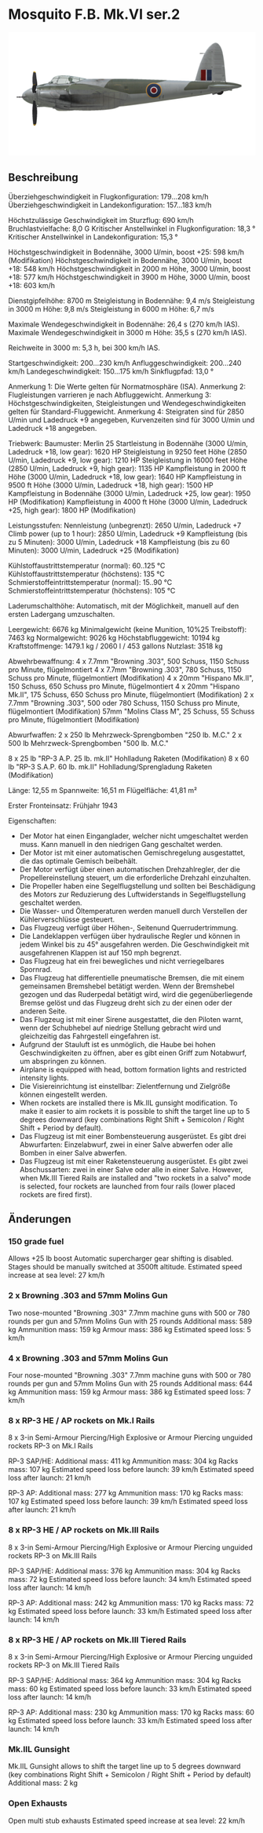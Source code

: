 # Mosquito F.B. Mk.VI ser.2

![mosquitofbmkvis2](../images/mosquitofbmkvis2.png)

## Beschreibung

Überziehgeschwindigkeit in Flugkonfiguration: 179...208 km/h
Überziehgeschwindigkeit in Landekonfiguration: 157...183 km/h

Höchstzulässige Geschwindigkeit im Sturzflug: 690 km/h
Bruchlastvielfache: 8,0 G
Kritischer Anstellwinkel in Flugkonfiguration: 18,3 °
Kritischer Anstellwinkel in Landekonfiguration: 15,3 °

Höchstgeschwindigkeit in Bodennähe, 3000 U/min, boost +25: 598 km/h (Modifikation)
Höchstgeschwindigkeit in Bodennähe, 3000 U/min, boost +18: 548 km/h
Höchstgeschwindigkeit in 2000 m Höhe, 3000 U/min, boost +18: 577 km/h
Höchstgeschwindigkeit in 3900 m Höhe, 3000 U/min, boost +18: 603 km/h

Dienstgipfelhöhe: 8700 m
Steigleistung in Bodennähe: 9,4 m/s
Steigleistung in 3000 m Höhe: 9,8 m/s
Steigleistung in 6000 m Höhe: 6,7 m/s

Maximale Wendegeschwindigkeit in Bodennähe: 26,4 s (270 km/h IAS).
Maximale Wendegeschwindigkeit in 3000 m Höhe: 35,5 s (270 km/h IAS).

Reichweite in 3000 m: 5,3 h, bei 300 km/h IAS.

Startgeschwindigkeit: 200...230 km/h
Anfluggeschwindigkeit: 200...240 km/h
Landegeschwindigkeit: 150...175 km/h
Sinkflugpfad: 13,0 °

Anmerkung 1: Die Werte gelten für Normatmosphäre (ISA).
Anmerkung 2: Flugleistungen varrieren je nach Abfluggewicht.
Anmerkung 3: Höchstgeschwindigkeiten, Steigleistungen und Wendegeschwindigkeiten gelten für Standard-Fluggewicht.
Anmerkung 4: Steigraten sind für 2850 U/min und Ladedruck +9 angegeben, Kurvenzeiten sind für 3000 U/min und Ladedruck +18 angegeben.

Triebwerk:
Baumuster: Merlin 25
Startleistung in Bodennähe (3000 U/min, Ladedruck +18, low gear): 1620 HP
Steigleistung in 9250 feet Höhe (2850 U/min, Ladedruck +9, low gear): 1210 HP
Steigleistung in 16000 feet Höhe (2850 U/min, Ladedruck +9, high gear): 1135 HP
Kampfleistung in 2000 ft Höhe (3000 U/min, Ladedruck +18, low gear): 1640 HP
Kampfleistung in 9500 ft Höhe (3000 U/min, Ladedruck +18, high gear): 1500 HP
Kampfleistung in Bodennähe (3000 U/min, Ladedruck +25, low gear): 1950 HP (Modifikation)
Kampfleistung in 4000 ft Höhe (3000 U/min, Ladedruck +25, high gear): 1800 HP (Modifikation)

Leistungsstufen:
Nennleistung (unbegrenzt): 2650 U/min, Ladedruck +7
Climb power (up to 1 hour): 2850 U/min, Ladedruck +9
Kampfleistung (bis zu 5 Minuten): 3000 U/min, Ladedruck +18
Kampfleistung (bis zu 60 Minuten): 3000 U/min, Ladedruck +25 (Modifikation)

Kühlstoffaustrittstemperatur (normal): 60..125 °C
Kühlstoffaustrittstemperatur (höchstens): 135 °C
Schmierstoffeintrittstemperatur (normal): 15..90 °C
Schmierstoffeintrittstemperatur (höchstens): 105 °C

Laderumschalthöhe: Automatisch, mit der Möglichkeit, manuell auf den ersten Ladergang umzuschalten.

Leergewicht: 6676 kg
Minimalgewicht (keine Munition, 10%25 Treibstoff): 7463 kg
Normalgewicht: 9026 kg
Höchstabfluggewicht: 10194 kg
Kraftstoffmenge: 1479.1 kg / 2060 l / 453 gallons
Nutzlast: 3518 kg

Abwehrbewaffnung:
4 x 7.7mm "Browning .303", 500 Schuss, 1150 Schuss pro Minute, flügelmontiert
4 x 7.7mm "Browning .303", 780 Schuss, 1150 Schuss pro Minute, flügelmontiert (Modifikation)
4 x 20mm "Hispano Mk.II", 150 Schuss, 650 Schuss pro Minute, flügelmontiert
4 x 20mm "Hispano Mk.II", 175 Schuss, 650 Schuss pro Minute, flügelmontiert (Modifikation)
2 x 7.7mm "Browning .303", 500 oder 780 Schuss, 1150 Schuss pro Minute, flügelmontiert (Modifikation)
57mm "Molins Class M", 25 Schuss, 55 Schuss pro Minute, flügelmontiert (Modifikation)

Abwurfwaffen:
2 x 250 lb Mehrzweck-Sprengbomben "250 lb. M.C."
2 x 500 lb Mehrzweck-Sprengbomben "500 lb. M.C."

8 x 25 lb "RP-3 A.P. 25 lb. mk.II" Hohlladung Raketen (Modifikation)
8 x 60 lb "RP-3 S.A.P. 60 lb. mk.II" Hohlladung/Sprengladung Raketen (Modifikation)

Länge: 12,55 m
Spannweite: 16,51 m
Flügelfläche: 41,81 m²

Erster Fronteinsatz: Frühjahr 1943

Eigenschaften:
- Der Motor hat einen Einganglader, welcher nicht umgeschaltet werden muss. Kann manuell in den niedrigen Gang geschaltet werden.
- Der Motor ist mit einer automatischen Gemischregelung ausgestattet, die das optimale Gemisch beibehält. 
- Der Motor verfügt über einen automatischen Drehzahlregler, der die Propellereinstellung steuert, um die erforderliche Drehzahl einzuhalten.
- Die Propeller haben eine Segelflugstellung und sollten bei Beschädigung des Motors zur Reduzierung des Luftwiderstands in Segelflugstellung geschaltet werden.
- Die Wasser- und Öltemperaturen werden manuell durch Verstellen der Kühlerverschlüsse gesteuert.
- Das Flugzeug verfügt über Höhen-, Seitenund Querrudertrimmung.
- Die Landeklappen verfügen über hydraulische Regler und können in jedem Winkel bis zu 45° ausgefahren werden. Die Geschwindigkeit mit ausgefahrenen Klappen ist auf 150 mph begrenzt.
- Das Flugzeug hat ein frei bewegliches und nicht verriegelbares Spornrad.
- Das Flugzeug hat differentielle pneumatische Bremsen, die mit einem gemeinsamen Bremshebel betätigt werden. Wenn der Bremshebel gezogen und das Ruderpedal betätigt wird, wird die gegenüberliegende Bremse gelöst und das Flugzeug dreht sich zu der einen oder der anderen Seite.
- Das Flugzeug ist mit einer Sirene ausgestattet, die den Piloten warnt, wenn der Schubhebel auf niedrige Stellung gebracht wird und gleichzeitig das Fahrgestell eingefahren ist.
- Aufgrund der Stauluft ist es unmöglich, die Haube bei hohen Geschwindigkeiten zu öffnen, aber es gibt einen Griff zum Notabwurf, um abspringen zu können.
- Airplane is equipped with head, bottom formation lights and restricted intensity lights.
- Die Visiereinrichtung ist einstellbar: Zielentfernung und Zielgröße können eingestellt werden.
- When rockets are installed there is Mk.IIL gunsight modification. To make it easier to aim rockets it is possible to shift the target line up to 5 degrees downward (key combinations Right Shift + Semicolon / Right Shift + Period by default).
- Das Flugzeug ist mit einer Bombensteuerung ausgerüstet. Es gibt drei Abwurfarten: Einzelabwurf, zwei in einer Salve abwerfen oder alle Bomben in einer Salve abwerfen.
- Das Flugzeug ist mit einer Raketensteuerung ausgerüstet. Es gibt zwei Abschussarten: zwei in einer Salve oder alle in einer Salve. However, when Mk.III Tiered Rails are installed and "two rockets in a salvo" mode is selected, four rockets are launched from four rails (lower placed rockets are fired first).

## Änderungen


### 150 grade fuel

Allows +25 lb boost
Automatic supercharger gear shifting is disabled. Stages should be manually switched at 3500ft altitude.
Estimated speed increase at sea level: 27 km/h

### 2 x Browning .303 and 57mm Molins Gun

Two nose-mounted "Browning .303" 7.7mm machine guns with 500 or 780 rounds per gun and 57mm Molins Gun with 25 rounds
Additional mass: 589 kg
Ammunition mass: 159 kg
Armour mass: 386 kg
Estimated speed loss: 5 km/h

### 4 x Browning .303 and 57mm Molins Gun

Four nose-mounted "Browning .303" 7.7mm machine guns with 500 or 780 rounds per gun and 57mm Molins Gun with 25 rounds
Additional mass: 644 kg
Ammunition mass: 159 kg
Armour mass: 386 kg
Estimated speed loss: 7 km/h﻿

### 8 х RP-3 HE / AP rockets on Mk.I Rails

8 х 3-in Semi-Armour Piercing/High Explosive or Armour Piercing unguided rockets RP-3 on Mk.I Rails

RP-3 SAP/HE:
Additional mass: 411 kg
Ammunition mass: 304 kg
Racks mass: 107 kg
Estimated speed loss before launch: 39 km/h
Estimated speed loss after launch: 21 km/h

RP-3 AP:
Additional mass: 277 kg
Ammunition mass: 170 kg
Racks mass: 107 kg
Estimated speed loss before launch: 39 km/h
Estimated speed loss after launch: 21 km/h﻿

### 8 х RP-3 HE / AP rockets on Mk.III Rails

8 х 3-in Semi-Armour Piercing/High Explosive or Armour Piercing unguided rockets RP-3 on Mk.III Rails

RP-3 SAP/HE:
Additional mass: 376 kg
Ammunition mass: 304 kg
Racks mass: 72 kg
Estimated speed loss before launch: 34 km/h
Estimated speed loss after launch: 14 km/h

RP-3 AP:
Additional mass: 242 kg
Ammunition mass: 170 kg
Racks mass: 72 kg
Estimated speed loss before launch: 33 km/h
Estimated speed loss after launch: 14 km/h﻿

### 8 х RP-3 HE / AP rockets on Mk.III Tiered Rails

8 х 3-in Semi-Armour Piercing/High Explosive or Armour Piercing unguided rockets RP-3 on Mk.III Tiered Rails

RP-3 SAP/HE:
Additional mass: 364 kg
Ammunition mass: 304 kg
Racks mass: 60 kg
Estimated speed loss before launch: 33 km/h
Estimated speed loss after launch: 14 km/h

RP-3 AP:
Additional mass: 230 kg
Ammunition mass: 170 kg
Racks mass: 60 kg
Estimated speed loss before launch: 33 km/h
Estimated speed loss after launch: 14 km/h

### Mk.IIL Gunsight

Mk.IIL Gunsight allows to shift the target line up to 5 degrees downward (key combinations Right Shift + Semicolon / Right Shift + Period by default)
Additional mass: 2 kg

### Open Exhausts

Open multi stub exhausts
Estimated speed increase at sea level: 22 km/h